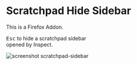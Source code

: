 # Scratchpad Hide Sidebar

This is a Firefox Addon.

<kbd>Esc</kbd> to hide a scratchpad sidebar  
opened by Inspect.

![screenshot scratchpad-sidebar](https://cloud.githubusercontent.com/assets/4398901/3840755/73f21c48-1e22-11e4-9b09-f766cc9ea678.gif)
